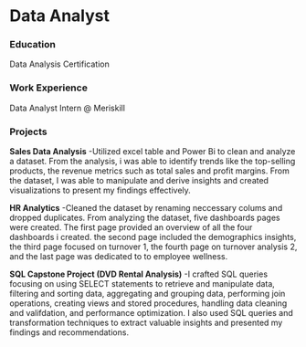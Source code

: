 # Data Analyst

### Education
Data Analysis Certification

### Work Experience
Data Analyst Intern @ Meriskill

### Projects
**Sales Data Analysis**
-Utilized excel table and Power Bi to clean and analyze a dataset. From the analysis, i was able to identify trends like the top-selling products, the revenue metrics such as total sales and profit margins. From the dataset, I was able to manipulate and derive insights and created visualizations to present my findings effectively.

**HR Analytics**
-Cleaned the dataset by renaming neccessary colums and dropped duplicates. From analyzing the dataset, five dashboards pages were created. The first page provided an overview of all the four dashboards i created. the second page included the demographics insights, the third page focused on turnover 1, the fourth page on turnover analysis 2, and the last page was dedicated to to employee wellness.

**SQL Capstone Project (DVD Rental Analysis)**
-I crafted SQL queries focusing on using SELECT statements to retrieve and manipulate data, filtering and sorting data, aggregating and grouping data, performing join operations, creating views and stored procedures, handling data cleaning and valifdation, and performance optimization. I also used SQL queries and transformation techniques to extract valuable insights and presented my findings and recommendations.
